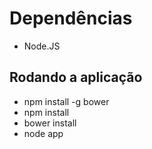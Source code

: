 # Dependências

* Node.JS

## Rodando a aplicação

* npm install -g bower
* npm install
* bower install
* node app